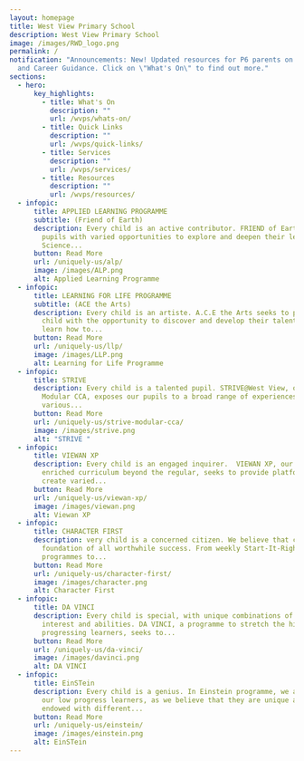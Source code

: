 ```yaml
---
layout: homepage
title: West View Primary School
description: West View Primary School
image: /images/RWD_logo.png
permalink: /
notification: "Announcements: New! Updated resources for P6 parents on Education
  and Career Guidance. Click on \"What's On\" to find out more."
sections:
  - hero:
      key_highlights:
        - title: What's On
          description: ""
          url: /wvps/whats-on/
        - title: Quick Links
          description: ""
          url: /wvps/quick-links/
        - title: Services
          description: ""
          url: /wvps/services/
        - title: Resources
          description: ""
          url: /wvps/resources/
  - infopic:
      title: APPLIED LEARNING PROGRAMME
      subtitle: (Friend of Earth)
      description: Every child is an active contributor. FRIEND of Earth, provides our
        pupils with varied opportunities to explore and deepen their learning in
        Science...
      button: Read More
      url: /uniquely-us/alp/
      image: /images/ALP.png
      alt: Applied Learning Programme
  - infopic:
      title: LEARNING FOR LIFE PROGRAMME
      subtitle: (ACE the Arts)
      description: Every child is an artiste. A.C.E the Arts seeks to provide every
        child with the opportunity to discover and develop their talents. Pupils
        learn how to...
      button: Read More
      url: /uniquely-us/llp/
      image: /images/LLP.png
      alt: Learning for Life Programme
  - infopic:
      title: STRIVE
      description: Every child is a talented pupil. STRIVE@West View, our school-based
        Modular CCA, exposes our pupils to a broad range of experiences in the
        various...
      button: Read More
      url: /uniquely-us/strive-modular-cca/
      image: /images/strive.png
      alt: "STRIVE "
  - infopic:
      title: VIEWAN XP
      description: Every child is an engaged inquirer.  VIEWAN XP, our school’s
        enriched curriculum beyond the regular, seeks to provide platforms and
        create varied...
      button: Read More
      url: /uniquely-us/viewan-xp/
      image: /images/viewan.png
      alt: Viewan XP
  - infopic:
      title: CHARACTER FIRST
      description: very child is a concerned citizen. We believe that character is the
        foundation of all worthwhile success. From weekly Start-It-Right
        programmes to...
      button: Read More
      url: /uniquely-us/character-first/
      image: /images/character.png
      alt: Character First
  - infopic:
      title: DA VINCI
      description: Every child is special, with unique combinations of talents,
        interest and abilities. DA VINCI, a programme to stretch the high
        progressing learners, seeks to...
      button: Read More
      url: /uniquely-us/da-vinci/
      image: /images/davinci.png
      alt: DA VINCI
  - infopic:
      title: EinSTein
      description: Every child is a genius. In Einstein programme, we aim to support
        our low progress learners, as we believe that they are unique and
        endowed with different...
      button: Read More
      url: /uniquely-us/einstein/
      image: /images/einstein.png
      alt: EinSTein
---
```

